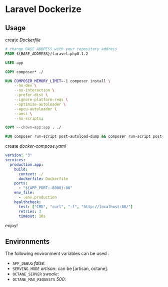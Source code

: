 # Laravel Dockerize

## Usage

create _Dockerfile_

```Dockerfile
# change BASE_ADDRESS with your repository address
FROM ${BASE_ADDRESS}/laravel:php8.1.2

USER app

COPY composer* ./

RUN COMPOSER_MEMORY_LIMIT=-1 composer install \
    --no-dev \
    --no-interaction \
    --prefer-dist \
    --ignore-platform-reqs \
    --optimize-autoloader \
    --apcu-autoloader \
    --ansi \
    --no-scripts;

COPY --chown=app:app . ./

RUN composer run-script post-autoload-dump && composer run-script post-update-cmd

```

create _docker-compose.yaml_

```yaml
version: "3"
services:
  production.app:
    build:
      context: ./
      dockerfile: Dockerfile
    ports:
      - "${APP_PORT:-8000}:80"
    env_file:
      - .env.production
    healthcheck:
      test: ["CMD", "curl", "-f", "http://localhost:80/"]
      retries: 3
      timeout: 10s
```

enjoy!

## Environments

The following environment variables can be used :

- `APP_DEBUG` _false_:
- `SERVING_MODE` _artisan_: can be [artisan, octane].
- `OCTANE_SERVER` _swoole_:
- `OCTANE_MAX_REQUESTS` _500_:

